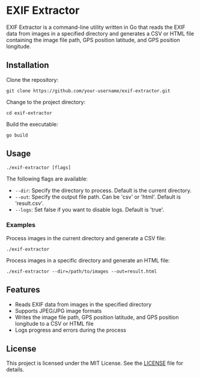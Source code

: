 # EXIF Extractor

EXIF Extractor is a command-line utility written in Go that reads the EXIF data from images in a specified directory and generates a CSV or HTML file containing the image file path, GPS position latitude, and GPS position longitude.

## Installation

Clone the repository:

```
git clone https://github.com/your-username/exif-extractor.git
```

Change to the project directory:

```
cd exif-extractor
```

Build the executable:

```
go build
```

## Usage

```
./exif-extractor [flags]
```

The following flags are available:

- `--dir`: Specify the directory to process. Default is the current directory.
- `--out`: Specify the output file path. Can be 'csv' or 'html'. Default is 'result.csv'.
- `--logs`: Set false if you want to disable logs. Default is 'true'.

### Examples

Process images in the current directory and generate a CSV file:

```
./exif-extractor
```

Process images in a specific directory and generate an HTML file:

```
./exif-extractor --dir=/path/to/images --out=result.html
```

## Features

- Reads EXIF data from images in the specified directory
- Supports JPEG/JPG image formats
- Writes the image file path, GPS position latitude, and GPS position longitude to a CSV or HTML file
- Logs progress and errors during the process

## License

This project is licensed under the MIT License. See the [LICENSE](LICENSE) file for details.